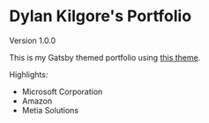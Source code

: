# Dylan Kilgore's Portfolio

Version 1.0.0

This is my Gatsby themed portfolio using [this theme](https://github.com/christiandavid/gatsby-theme-byfolio).

Highlights:

- Microsoft Corporation
- Amazon
- Metia Solutions